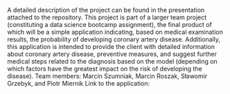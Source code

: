 A detailed description of the project can be found in the presentation attached to the repository.
This project is part of a larger team project (constituting a data science bootcamp assignment), the final product of which will be a simple application indicating, based on medical examination results, the probability of developing coronary artery disease. Additionally, this application is intended to provide the client with detailed information about coronary artery disease, preventive measures, and suggest further medical steps related to the diagnosis based on the model (depending on which factors have the greatest impact on the risk of developing the disease).
Team members: Marcin Szumniak, Marcin Roszak, Sławomir Grzebyk, and Piotr Miernik
Link to the application:
